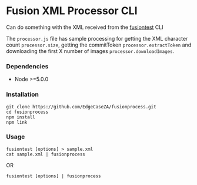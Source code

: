 Fusion XML Processor CLI
========================

Can do something with the XML received from the [fusiontest](https://github.com/EdgeCaseZA/fusiontest) CLI

The `processor.js` file has sample processing for getting the XML character count `processor.size`, getting the commitToken `processor.extractToken` and downloading the first X number of images `processor.downloadImages`.

### Dependencies

- Node >=5.0.0

### Installation

    git clone https://github.com/EdgeCaseZA/fusionprocess.git
    cd fusionprocess
    npm install
    npm link

### Usage

    fusiontest [options] > sample.xml
    cat sample.xml | fusionprocess

OR

    fusiontest [options] | fusionprocess
